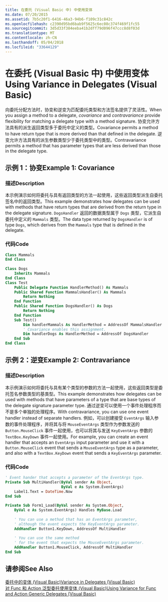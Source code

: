 ```yaml
---
title: 在委托 (Visual Basic 中) 中使用变体
ms.date: 07/20/2015
ms.assetid: 7b5c20f1-6416-46a3-94b6-f109c31c842c
ms.openlocfilehash: c2390d95bd6bab9f5625c6ec08c374f469f1fc55
ms.sourcegitcommit: 3d5d33f384eeba41b2dff79d096f47ccc8d8f03d
ms.translationtype: MT
ms.contentlocale: zh-CN
ms.lasthandoff: 05/04/2018
ms.locfileid: "33644129"
---
```

# <a name="using-variance-in-delegates-visual-basic"></a><span data-ttu-id="0ca7b-102">在委托 (Visual Basic 中) 中使用变体</span><span class="sxs-lookup"><span data-stu-id="0ca7b-102">Using Variance in Delegates (Visual Basic)</span></span>
<span data-ttu-id="0ca7b-103">向委托分配方法时，协变和逆变为匹配委托类型和方法签名提供了灵活性。</span><span class="sxs-lookup"><span data-stu-id="0ca7b-103">When you assign a method to a delegate, *covariance* and *contravariance* provide flexibility for matching a delegate type with a method signature.</span></span> <span data-ttu-id="0ca7b-104">协变允许方法具有的派生返回类型多于委托中定义的类型。</span><span class="sxs-lookup"><span data-stu-id="0ca7b-104">Covariance permits a method to have return type that is more derived than that defined in the delegate.</span></span> <span data-ttu-id="0ca7b-105">逆变允许方法具有的派生参数类型少于委托类型中的类型。</span><span class="sxs-lookup"><span data-stu-id="0ca7b-105">Contravariance permits a method that has parameter types that are less derived than those in the delegate type.</span></span>  
  
## <a name="example-1-covariance"></a><span data-ttu-id="0ca7b-106">示例 1：协变</span><span class="sxs-lookup"><span data-stu-id="0ca7b-106">Example 1: Covariance</span></span>  
  
### <a name="description"></a><span data-ttu-id="0ca7b-107">描述</span><span class="sxs-lookup"><span data-stu-id="0ca7b-107">Description</span></span>  
 <span data-ttu-id="0ca7b-108">本示例演示如何将委托与具有返回类型的方法一起使用，这些返回类型派生自委托签名中的返回类型。</span><span class="sxs-lookup"><span data-stu-id="0ca7b-108">This example demonstrates how delegates can be used with methods that have return types that are derived from the return type in the delegate signature.</span></span> <span data-ttu-id="0ca7b-109">`DogsHandler` 返回的数据类型属于 `Dogs` 类型，它派生自委托中定义的 `Mammals` 类型。</span><span class="sxs-lookup"><span data-stu-id="0ca7b-109">The data type returned by `DogsHandler` is of type `Dogs`, which derives from the `Mammals` type that is defined in the delegate.</span></span>  
  
### <a name="code"></a><span data-ttu-id="0ca7b-110">代码</span><span class="sxs-lookup"><span data-stu-id="0ca7b-110">Code</span></span>  
  
```vb  
Class Mammals  
End Class  
  
Class Dogs  
    Inherits Mammals  
End Class  
Class Test  
    Public Delegate Function HandlerMethod() As Mammals  
    Public Shared Function MammalsHandler() As Mammals  
        Return Nothing  
    End Function  
    Public Shared Function DogsHandler() As Dogs  
        Return Nothing  
    End Function  
    Sub Test()  
        Dim handlerMammals As HandlerMethod = AddressOf MammalsHandler  
        ' Covariance enables this assignment.  
        Dim handlerDogs As HandlerMethod = AddressOf DogsHandler  
    End Sub  
End Class  
```  
  
## <a name="example-2-contravariance"></a><span data-ttu-id="0ca7b-111">示例 2：逆变</span><span class="sxs-lookup"><span data-stu-id="0ca7b-111">Example 2: Contravariance</span></span>  
  
### <a name="description"></a><span data-ttu-id="0ca7b-112">描述</span><span class="sxs-lookup"><span data-stu-id="0ca7b-112">Description</span></span>  
 <span data-ttu-id="0ca7b-113">本示例演示如何将委托与具有某个类型的参数的方法一起使用，这些返回类型是委托签名参数类型的基类型。</span><span class="sxs-lookup"><span data-stu-id="0ca7b-113">This example demonstrates how delegates can be used with methods that have parameters of a type that are base types of the delegate signature parameter type.</span></span> <span data-ttu-id="0ca7b-114">通过逆变可以使用一个事件处理程序而不是多个单独的处理程序。</span><span class="sxs-lookup"><span data-stu-id="0ca7b-114">With contravariance, you can use one event handler instead of separate handlers.</span></span> <span data-ttu-id="0ca7b-115">例如，可以创建接受 `EventArgs` 输入参数的事件处理程序，并将其与将 `MouseEventArgs` 类型作为参数发送的 `Button.MouseClick` 事件一起使用，也可以将其与发送 `KeyEventArgs` 参数的 `TextBox.KeyDown` 事件一起使用。</span><span class="sxs-lookup"><span data-stu-id="0ca7b-115">For example, you can create an event handler that accepts an `EventArgs` input parameter and use it with a `Button.MouseClick` event that sends a `MouseEventArgs` type as a parameter, and also with a `TextBox.KeyDown` event that sends a `KeyEventArgs` parameter.</span></span>  
  
### <a name="code"></a><span data-ttu-id="0ca7b-116">代码</span><span class="sxs-lookup"><span data-stu-id="0ca7b-116">Code</span></span>  
  
```vb  
' Event hander that accepts a parameter of the EventArgs type.  
Private Sub MultiHandler(ByVal sender As Object,  
                         ByVal e As System.EventArgs)  
    Label1.Text = DateTime.Now  
End Sub  
  
Private Sub Form1_Load(ByVal sender As System.Object,  
    ByVal e As System.EventArgs) Handles MyBase.Load  
  
    ' You can use a method that has an EventArgs parameter,  
    ' although the event expects the KeyEventArgs parameter.  
    AddHandler Button1.KeyDown, AddressOf MultiHandler  
  
    ' You can use the same method   
    ' for the event that expects the MouseEventArgs parameter.  
    AddHandler Button1.MouseClick, AddressOf MultiHandler  
End Sub  
```  
  
## <a name="see-also"></a><span data-ttu-id="0ca7b-117">请参阅</span><span class="sxs-lookup"><span data-stu-id="0ca7b-117">See Also</span></span>  
 [<span data-ttu-id="0ca7b-118">委托中的变体 (Visual Basic)</span><span class="sxs-lookup"><span data-stu-id="0ca7b-118">Variance in Delegates (Visual Basic)</span></span>](../../../../visual-basic/programming-guide/concepts/covariance-contravariance/variance-in-delegates.md)  
 [<span data-ttu-id="0ca7b-119">对 Func 和 Action 泛型委托使用变体 (Visual Basic)</span><span class="sxs-lookup"><span data-stu-id="0ca7b-119">Using Variance for Func and Action Generic Delegates (Visual Basic)</span></span>](../../../../visual-basic/programming-guide/concepts/covariance-contravariance/using-variance-for-func-and-action-generic-delegates.md)
